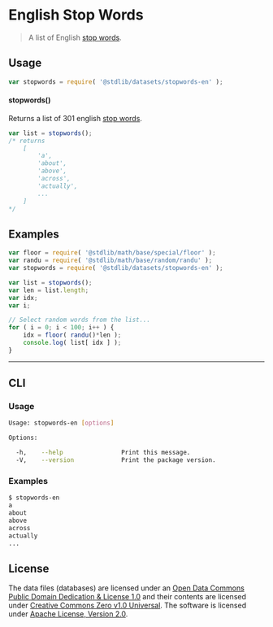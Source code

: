 # English Stop Words

> A list of English [stop words][stopwords].

<section class="intro">

<!-- </intro> -->


<section class="usage">

## Usage

``` javascript
var stopwords = require( '@stdlib/datasets/stopwords-en' );
```

#### stopwords()

Returns a list of 301 english [stop words][stopwords].

``` javascript
var list = stopwords();
/* returns
    [
        'a', 
        'about',
        'above', 
        'across', 
        'actually',
        ...
    ]
*/
```

<!-- </usage> -->


<section class="examples">

## Examples

``` javascript
var floor = require( '@stdlib/math/base/special/floor' );
var randu = require( '@stdlib/math/base/random/randu' );
var stopwords = require( '@stdlib/datasets/stopwords-en' );

var list = stopwords();
var len = list.length;
var idx;
var i;

// Select random words from the list...
for ( i = 0; i < 100; i++ ) {
    idx = floor( randu()*len );
    console.log( list[ idx ] );
}
```

<!-- </examples> -->

---

<section class="cli">

## CLI

<section class="usage">

### Usage

``` bash
Usage: stopwords-en [options]

Options:

  -h,    --help                Print this message.
  -V,    --version             Print the package version.
```

<!-- </usage> -->


<section class="examples">

### Examples

``` bash
$ stopwords-en
a
about
above
across
actually
...
```

<!-- </examples> -->

<!-- </cli> -->


<!-- <license> -->

## License

The data files (databases) are licensed under an [Open Data Commons Public Domain Dedication & License 1.0][pddl-1.0] and their contents are licensed under [Creative Commons Zero v1.0 Universal][cc0]. The software is licensed under [Apache License, Version 2.0][apache-license].

<!-- </license> -->

<section class="links">

[pddl-1.0]: http://opendatacommons.org/licenses/pddl/1.0/
[cc0]: https://creativecommons.org/publicdomain/zero/1.0
[apache-license]: https://www.apache.org/licenses/LICENSE-2.0

[stopwords]: https://en.wikipedia.org/wiki/Stop_words

<!-- </links> -->
